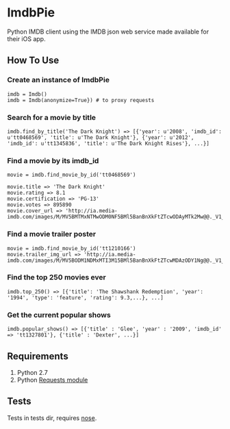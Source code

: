 # ImdbPie

Python IMDB client using the IMDB json web service made available for their iOS app.

## How To Use

### Create an instance of ImdbPie

    imdb = Imdb()
    imdb = Imdb(anonymize=True}) # to proxy requests

### Search for a movie by title

    imdb.find_by_title('The Dark Knight') => [{'year': u'2008', 'imdb_id': u'tt0468569', 'title': u'The Dark Knight'}, {'year': u'2012', 'imdb_id': u'tt1345836', 'title': u'The Dark Knight Rises'}, ...}]

### Find a movie by its imdb_id

    movie = imdb.find_movie_by_id('tt0468569')

    movie.title => 'The Dark Knight'
    movie.rating => 8.1
    movie.certification => 'PG-13'
    movie.votes => 895890
    movie.cover_url => 'http://ia.media-imdb.com/images/M/MV5BMTMxNTMwODM0NF5BMl5BanBnXkFtZTcwODAyMTk2Mw@@._V1__SX214_.jpg'

### Find a movie trailer poster

    movie = imdb.find_movie_by_id('tt1210166')
    movie.trailer_img_url => 'http://ia.media-imdb.com/images/M/MV5BODM1NDMxMTI3M15BMl5BanBnXkFtZTcwMDAzODY1Ng@@._V1_.jpg'

### Find the top 250 movies ever

    imdb.top_250() => [{'title': 'The Shawshank Redemption', 'year': '1994', 'type': 'feature', 'rating': 9.3,...}, ...]


### Get the current popular shows

    imdb.popular_shows() => [{'title' : 'Glee', 'year' : '2009', 'imdb_id' => 'tt1327801'}, {'title' : 'Dexter', ...}]

## Requirements

1. Python 2.7
2. Python [Requests module](http://python-requests.org)

## Tests

Tests in tests dir, requires [nose](https://nose.readthedocs.org/en/latest/).
